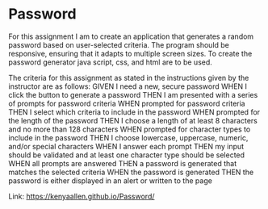 # Password



For this assignment I am to create an application that generates a random password based on user-selected criteria. The program should be responsive, ensuring that it adapts to multiple screen sizes.   To create the password generator java script, css, and html are to be used.  

The criteria for this assignment as stated in the instructions given by the instructor are as follows:
GIVEN I need a new, secure password
WHEN I click the button to generate a password
THEN I am presented with a series of prompts for password criteria
WHEN prompted for password criteria
THEN I select which criteria to include in the password
WHEN prompted for the length of the password
THEN I choose a length of at least 8 characters and no more than 128 characters
WHEN prompted for character types to include in the password
THEN I choose lowercase, uppercase, numeric, and/or special characters
WHEN I answer each prompt
THEN my input should be validated and at least one character type should be selected
WHEN all prompts are answered
THEN a password is generated that matches the selected criteria
WHEN the password is generated
THEN the password is either displayed in an alert or written to the page

Link:   https://kenyaallen.github.io/Password/
